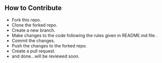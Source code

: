 ## How to Contribute

* Fork this repo.
* Clone the forked repo.
* Create a new branch.
* Make changes to the code following the rules given in README.md file .
* Commit the changes.
* Push the changes to the forked repo.
* Create a pull request.
* and done...will be reviewed soon.

<br>

